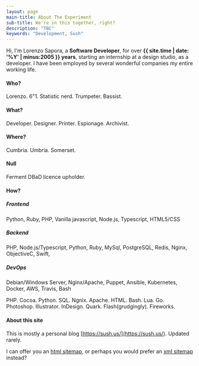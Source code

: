 ```yaml
---
layout: page
main-title: About The Experiment
sub-title: We're in this together, right?
description: "TBC"
keywords: "Development, Sush"
---
```


Hi, I'm Lorenzo Sapora, a **Software Developer**, for over **{{ site.time | date: '%Y' | minus:2005 }} years**, starting an internship at a design studio, as a developer. I have been employed by several wonderful companies my entire working life.

#### Who?

Lorenzo. 6"1. Statistic nerd. Trumpeter. Bassist.

#### What?

Developer. Designer. Printer. Espionage. Archivist.

#### Where?

Cumbria. Umbria. Somerset.


#### Null

Ferment DBaD licence upholder.


#### How?

##### Frontend

Python, Ruby, PHP, Vanilla javascript, Node.js, Typescript, HTML5/CSS

##### Backend

PHP, Node.js/Typescript, Python, Ruby, MySql, PostgreSQL, Redis, Nginx, ObjectiveC, Swift, 

##### DevOps

Debian/Windows Server, Nginx/Apache, Puppet, Ansible, Kubernetes, Docker, AWS, Travis, Bash

PHP. Cocoa. Python. SQL. Ngnix. Apache. HTML. Bash. Lua. Go.
Photoshop. Illustrator. InDesign. Quark. Flash(grudgingly).  Fireworks.

#### About this site

This is mostly a personal blog [https://sush.us/](https://sush.us/). Updated rarely.

I can offer you an [html sitemap](/sitemap.html), or perhaps you would prefer an [xml sitemap](/sitemap.xml) instead?
